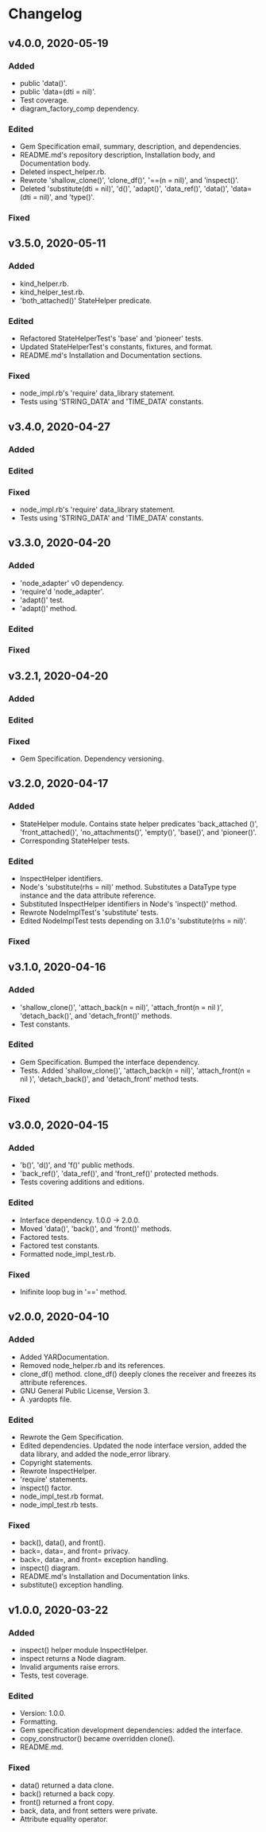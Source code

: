 # Changelog

## v4.0.0, 2020-05-19

### Added

- public 'data()'.
- public 'data=(dti = nil)'.
- Test coverage.
- diagram_factory_comp dependency.

### Edited

- Gem Specification email, summary, description, and dependencies.
- README.md's repository description, Installation body, and Documentation body.
- Deleted inspect_helper.rb.
- Rewrote 'shallow_clone()', 'clone_df()', '==(n = nil)', and 'inspect()'.
- Deleted 'substitute(dti = nil)', 'd()', 'adapt()', 'data_ref()', 'data()', 
 'data=(dti = nil)', and 'type()'.

### Fixed

## v3.5.0, 2020-05-11

### Added

- kind_helper.rb.
- kind_helper_test.rb.
- 'both_attached()' StateHelper predicate.

### Edited

- Refactored StateHelperTest's 'base' and 'pioneer' tests.
- Updated StateHelperTest's constants, fixtures, and format.
- README.md's Installation and Documentation sections.

### Fixed

- node_impl.rb's 'require' data_library statement.
- Tests using 'STRING_DATA' and 'TIME_DATA' constants.

## v3.4.0, 2020-04-27

### Added

### Edited

### Fixed

- node_impl.rb's 'require' data_library statement.
- Tests using 'STRING_DATA' and 'TIME_DATA' constants.

## v3.3.0, 2020-04-20

### Added

- 'node_adapter' v0 dependency.
- 'require'd 'node_adapter'.
- 'adapt()' test.
- 'adapt()' method.

### Edited

### Fixed

## v3.2.1, 2020-04-20

### Added

### Edited

### Fixed

- Gem Specification. Dependency versioning.

## v3.2.0, 2020-04-17

### Added

- StateHelper module. Contains state helper predicates 'back_attached
()', 'front_attached()', 'no_attachments()', 'empty()', 'base()', and
 'pioneer()'.
- Corresponding StateHelper tests.

### Edited

- InspectHelper identifiers.
- Node's 'substitute(rhs = nil)' method. Substitutes a DataType type instance
 and the data attribute reference.
- Substituted InspectHelper identifiers in Node's 'inspect()' method.
- Rewrote NodeImplTest's 'substitute' tests.
- Edited NodeImplTest tests depending on 3.1.0's 'substitute(rhs = nil)'.

### Fixed

## v3.1.0, 2020-04-16

### Added

- 'shallow_clone()', 'attach_back(n = nil)', 'attach_front(n = nil
)', 'detach_back()', and 'detach_front()' methods.
- Test constants.

### Edited

- Gem Specification. Bumped the interface dependency.
- Tests. Added 'shallow_clone()', 'attach_back(n = nil)', 'attach_front(n = nil
)', 'detach_back()', and 'detach_front' method tests.

### Fixed

## v3.0.0, 2020-04-15

### Added

- 'b()', 'd()', and 'f()' public methods.
- 'back_ref()', 'data_ref()', and 'front_ref()' protected methods.
- Tests covering additions and editions.

### Edited

- Interface dependency. 1.0.0 -> 2.0.0.
- Moved 'data()', 'back()', and 'front()' methods.
- Factored tests.
- Factored test constants.
- Formatted node_impl_test.rb.

### Fixed

- Inifinite loop bug in '==' method.

## v2.0.0, 2020-04-10

### Added

- Added YARDocumentation.
- Removed node_helper.rb and its references.
- clone_df() method. clone_df() deeply clones the receiver and freezes its
 attribute references.
- GNU General Public License, Version 3.
- A .yardopts file.

### Edited

- Rewrote the Gem Specification.
- Edited dependencies. Updated the node interface version, added the data
 library, and added the node_error library.
- Copyright statements.
- Rewrote InspectHelper.
- 'require' statements.
- inspect() factor.
- node_impl_test.rb format.
- node_impl_test.rb tests.

### Fixed

- back(), data(), and front().
- back=, data=, and front= privacy.
- back=, data=, and front= exception handling.
- inspect() diagram.
- README.md's Installation and Documentation links.
- substitute() exception handling. 

## v1.0.0, 2020-03-22

### Added

- inspect() helper module InspectHelper.
- inspect returns a Node diagram.
- Invalid arguments raise errors.
- Tests, test coverage. 

### Edited

- Version: 1.0.0.
- Formatting.
- Gem specification development dependencies: added the interface.
- copy_constructor() became overridden clone().
- README.md.

### Fixed

- data() returned a data clone.
- back() returned a back copy.
- front() returned a front copy.
- back, data, and front setters were private.
- Attribute equality operator.
